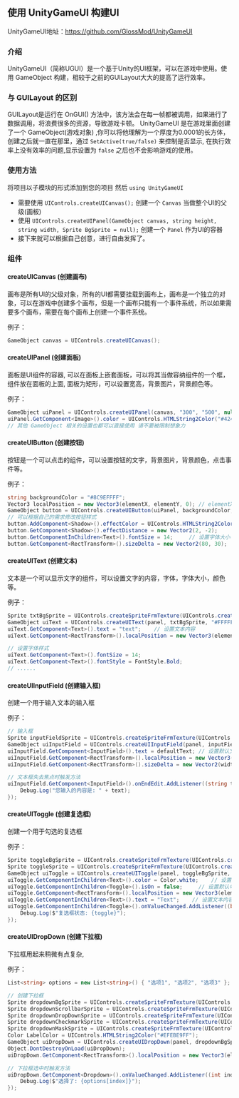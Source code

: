 ## 使用 UnityGameUI 构建UI

UnityGameUI地址：https://github.com/GlossMod/UnityGameUI

### 介绍

UnityGameUI（简称UGUI）是一个基于Unity的UI框架，可以在游戏中使用。使用 GameObject 构建，相较于之前的GUILayout大大的提高了运行效率。

### 与 GUILayout 的区别

GUILayout是运行在 OnGUI() 方法中，该方法会在每一帧都被调用，如果进行了数据调用，将浪费很多的资源，导致游戏卡顿。
UnityGameUI 是在游戏里面创建了一个 GameObject(游戏对象) ,你可以将他理解为一个厚度为0.0001的长方体，创建之后就一直在那里，通过 `SetActive(true/false)` 来控制是否显示, 在执行效率上没有效率的问题,显示设置为 `false` 之后也不会影响游戏的使用。

### 使用方法

将项目以子模块的形式添加到您的项目 然后 `using UnityGameUI`

- 需要使用 `UIControls.createUICanvas();` 创建一个 `Canvas` 当做整个UI的父级(画板)
- 使用 `UIControls.createUIPanel(GameObject canvas, string height, string width, Sprite BgSprite = null);` 创建一个 `Panel` 作为UI的容器
- 接下来就可以根据自己创意，进行自由发挥了。

### 组件

#### createUICanvas (创建画布)

画布是所有UI的父级对象，所有的UI都需要挂载到画布上，画布是一个独立的对象，可以在游戏中创建多个画布，但是一个画布只能有一个事件系统，所以如果需要多个画布，需要在每个画布上创建一个事件系统。

例子：

```cs
GameObject canvas = UIControls.createUICanvas();
```

#### createUIPanel (创建面板)

面板是UI组件的容器, 可以在面板上嵌套面板，可以将其当做容纳组件的一个框，组件放在面板的上面, 面板为矩形，可以设置宽高，背景图片，背景颜色等。

例子：

```cs
GameObject uiPanel = UIControls.createUIPanel(canvas, "300", "500", null);
uiPanel.GetComponent<Image>().color = UIControls.HTMLString2Color("#424242FF"); // 设置背景颜色
// 其他 GameObject 相关的设置也都可以直接使用 请不要被限制想象力
```

#### createUIButton (创建按钮)

按钮是一个可以点击的组件，可以设置按钮的文字，背景图片，背景颜色，点击事件等。

例子：

```cs
string backgroundColor = "#8C9EFFFF";
Vector3 localPosition = new Vector3(elementX, elementY, 0); // elementX, elementY 为按钮的位置， 0, 0位置在 Panel 的中心
GameObject button = UIControls.createUIButton(uiPanel, backgroundColor, "按钮1", btn1OnClick, localPosition);
// 可以根据自己的需求修改按钮样式
button.AddComponent<Shadow>().effectColor = UIControls.HTMLString2Color("#000000FF");   // 添加阴影
button.GetComponent<Shadow>().effectDistance = new Vector2(2, -2);              // 设置阴影偏移
button.GetComponentInChildren<Text>().fontSize = 14;     // 设置字体大小           
button.GetComponent<RectTransform>().sizeDelta = new Vector2(80, 30);    // 设置按钮大小
```

#### createUIText (创建文本)

文本是一个可以显示文字的组件，可以设置文字的内容，字体，字体大小，颜色等。

例子：

```cs
Sprite txtBgSprite = UIControls.createSpriteFrmTexture(UIControls.createDefaultTexture("#7AB900FF"));   // 背景样式
GameObject uiText = UIControls.createUIText(panel, txtBgSprite, "#FFFFFFFF");
uiText.GetComponent<Text>().text = "text";    // 设置文本内容
uiText.GetComponent<RectTransform>().localPosition = new Vector3(elementX, elementY, 0);    // 设置文本位置

// 设置字体样式
uiText.GetComponent<Text>().fontSize = 14;
uiText.GetComponent<Text>().fontStyle = FontStyle.Bold;
// ......
```

#### createUIInputField (创建输入框)

创建一个用于输入文本的输入框

例子：

```cs
// 输入框
Sprite inputFieldSprite = UIControls.createSpriteFrmTexture(UIControls.createDefaultTexture("#212121FF"));  // 背景颜色
GameObject uiInputField = UIControls.createUIInputField(panel, inputFieldSprite, "#FFFFFFFF");  
uiInputField.GetComponent<InputField>().text = defaultText; // 设置默认文本
uiInputField.GetComponent<RectTransform>().localPosition = new Vector3(elementX, elementY, 0);  // 设置输入框位置
uiInputField.GetComponent<RectTransform>().sizeDelta = new Vector2(width - 60, 30); // 设置输入框大小

// 文本框失去焦点时触发方法
uiInputField.GetComponent<InputField>().onEndEdit.AddListener((string text)=>{
    Debug.Log("您输入的内容是: " + text);
});
```

#### createUIToggle (创建复选框)

创建一个用于勾选的复选框

例子：

```cs
Sprite toggleBgSprite = UIControls.createSpriteFrmTexture(UIControls.createDefaultTexture("#3E3E42FF"));    // 背景颜色
Sprite toggleSprite = UIControls.createSpriteFrmTexture(UIControls.createDefaultTexture("#18FFFFFF"));  // 勾选颜色
GameObject uiToggle = UIControls.createUIToggle(panel, toggleBgSprite, toggleSprite);
uiToggle.GetComponentInChildren<Text>().color = Color.white;    // 设置文本颜色
uiToggle.GetComponentInChildren<Toggle>().isOn = false;     // 设置默认勾选状态
uiToggle.GetComponent<RectTransform>().localPosition = new Vector3(elementX, elementY, 0);  // 设置复选框位置
uiToggle.GetComponentInChildren<Text>().text = "Text";    // 设置文本内容
uiToggle.GetComponentInChildren<Toggle>().onValueChanged.AddListener((bool toggle)=>{
    Debug.Log($"复选框状态: {toggle}");
});
```

#### createUIDropDown (创建下拉框)

下拉框用起来稍微有点复杂,

例子：

```cs
List<string> options = new List<string>() { "选项1", "选项2", "选项3" };    // 下拉框的选项

// 创建下拉框
Sprite dropdownBgSprite = UIControls.createSpriteFrmTexture(UIControls.createDefaultTexture("#212121FF"));      // 背景颜色
Sprite dropdownScrollbarSprite = UIControls.createSpriteFrmTexture(UIControls.createDefaultTexture("#8C9EFFFF"));   // 滚动条颜色 (如果有的话
Sprite dropdownDropDownSprite = UIControls.createSpriteFrmTexture(UIControls.createDefaultTexture("#212121FF"));    // 框右侧小点的颜色
Sprite dropdownCheckmarkSprite = UIControls.createSpriteFrmTexture(UIControls.createDefaultTexture("#8C9EFFFF"));   // 选中时的颜色
Sprite dropdownMaskSprite = UIControls.createSpriteFrmTexture(UIControls.createDefaultTexture("#E65100FF"));        // 不知道是哪的颜色
Color LabelColor = UIControls.HTMLString2Color("#EFEBE9FF");
GameObject uiDropDown = UIControls.createUIDropDown(panel, dropdownBgSprite, dropdownScrollbarSprite, dropdownDropDownSprite, dropdownCheckmarkSprite, dropdownMaskSprite, options, LabelColor);
Object.DontDestroyOnLoad(uiDropDown);
uiDropDown.GetComponent<RectTransform>().localPosition = new Vector3(elementX, elementY, 0);

// 下拉框选中时触发方法
uiDropDown.GetComponent<Dropdown>().onValueChanged.AddListener((int index)=>{
    Debug.Log($"选择了: {options[index]}");
});
```
